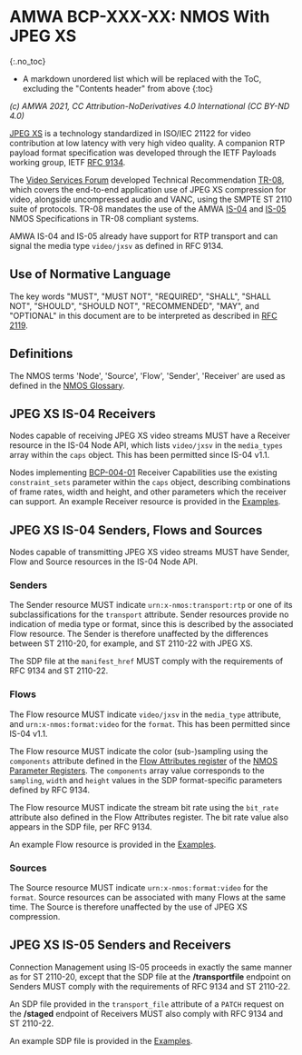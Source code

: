 # AMWA BCP-XXX-XX: NMOS With JPEG XS
{:.no_toc}

* A markdown unordered list which will be replaced with the ToC, excluding the "Contents header" from above
{:toc}

_(c) AMWA 2021, CC Attribution-NoDerivatives 4.0 International (CC BY-ND 4.0)_

[JPEG XS][JPEG-XS] is a technology standardized in ISO/IEC 21122 for video contribution at low latency with very high video quality.
A companion RTP payload format specification was developed through the IETF Payloads working group, IETF [RFC 9134][RFC-9134].

The [Video Services Forum][VSF] developed Technical Recommendation [TR-08][], which covers the end-to-end application use of JPEG XS compression for video, alongside uncompressed audio and VANC, using the SMPTE ST 2110 suite of protocols.
TR-08 mandates the use of the AMWA [IS-04][] and [IS-05][] NMOS Specifications in TR-08 compliant systems.  

AMWA IS-04 and IS-05 already have support for RTP transport and can signal the media type `video/jxsv` as defined in RFC 9134.  

## Use of Normative Language

The key words "MUST", "MUST NOT", "REQUIRED", "SHALL", "SHALL NOT", "SHOULD", "SHOULD NOT", "RECOMMENDED", "MAY",
and "OPTIONAL" in this document are to be interpreted as described in [RFC 2119][RFC-2119].

## Definitions

The NMOS terms 'Node', 'Source', 'Flow', 'Sender', 'Receiver' are used as defined in the [NMOS Glossary](https://specs.amwa.tv/nmos/main/docs/Glossary.html).

## JPEG XS IS-04 Receivers

Nodes capable of receiving JPEG XS video streams MUST have a Receiver resource in the IS-04 Node API, which lists `video/jxsv` in the `media_types` array within the `caps` object.
This has been permitted since IS-04 v1.1.

Nodes implementing [BCP-004-01][] Receiver Capabilities use the existing `constraint_sets` parameter within the `caps` object, describing combinations of frame rates, width and height, and other parameters which the receiver can support.
An example Receiver resource is provided in the [Examples](../examples/).

## JPEG XS IS-04 Senders, Flows and Sources

Nodes capable of transmitting JPEG XS video streams MUST have Sender, Flow and Source resources in the IS-04 Node API.

### Senders

The Sender resource MUST indicate `urn:x-nmos:transport:rtp` or one of its subclassifications for the `transport` attribute.
Sender resources provide no indication of media type or format, since this is described by the associated Flow resource.
The Sender is therefore unaffected by the differences between ST 2110-20, for example, and ST 2110-22 with JPEG XS.  

The SDP file at the `manifest_href` MUST comply with the requirements of RFC 9134 and ST 2110-22.

### Flows

The Flow resource MUST indicate `video/jxsv` in the `media_type` attribute, and `urn:x-nmos:format:video` for the `format`.
This has been permitted since IS-04 v1.1.

The Flow resource MUST indicate the color (sub-)sampling using the `components` attribute defined in the [Flow Attributes register](https://specs.amwa.tv/nmos-parameter-registers/branches/main/flow-attributes/) of the [NMOS Parameter Registers][].
The `components` array value corresponds to the `sampling`, `width` and `height` values in the SDP format-specific parameters defined by RFC 9134.

The Flow resource MUST indicate the stream bit rate using the `bit_rate` attribute also defined in the Flow Attributes register.
The bit rate value also appears in the SDP file, per RFC 9134.

An example Flow resource is provided in the [Examples](../examples/).

### Sources

The Source resource MUST indicate `urn:x-nmos:format:video` for the `format`.
Source resources can be associated with many Flows at the same time.
The Source is therefore unaffected by the use of JPEG XS compression.

## JPEG XS IS-05 Senders and Receivers

Connection Management using IS-05 proceeds in exactly the same manner as for ST 2110-20, except that the SDP file at the **/transportfile** endpoint on Senders MUST comply with the requirements of RFC 9134 and ST 2110-22.

An SDP file provided in the `transport_file` attribute of a `PATCH` request on the **/staged** endpoint of Receivers MUST also comply with RFC 9134 and ST 2110-22.

An example SDP file is provided in the [Examples](../examples/).

[BCP-004-01]: https://specs.amwa.tv/bcp-004-01/ "AMWA BCP-004-01 NMOS Receiver Capabilities"
[JPEG-XS]: https://jpeg.org/jpegxs/ "Overview of JPEG XS"
[RFC-2119]: https://tools.ietf.org/html/rfc2119 "Key words for use in RFCs"
[RFC-9134]: https://tools.ietf.org/html/rfc9134 "RTP Payload Format for ISO/IEC 21122 (JPEG XS)"
[IS-04]: https://specs.amwa.tv/is-04/ "AMWA IS-04 NMOS Discovery and Registration Specification"
[IS-05]: https://specs.amwa.tv/is-05/ "AMWA IS-05 NMOS Device Connection Management Specification"
[NMOS Parameter Registers]: https://specs.amwa.tv/nmos-parameter-registers/ "Common parameter values for AMWA NMOS Specifications"
[TR-08]: https://vsf.tv/download/technical_recommendations/VSF_TR-08_2021-08-09.pdf "Transport of JPEG XS Video in ST 2110-22"
[VSF]: https://vsf.tv/ "Video Services Forum"
